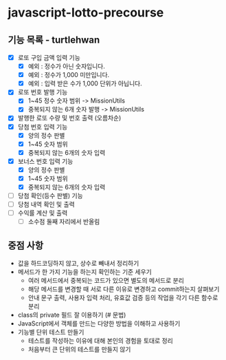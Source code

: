 # javascript-lotto-precourse

## 기능 목록 - turtlehwan

- [x] 로또 구입 금액 입력 기능
  - [x] 예외 : 정수가 아닌 숫자입니다.
  - [x] 예외 : 정수가 1,000 미만입니다.
  - [x] 예외 : 입력 받은 수가 1,000 단위가 아닙니다.
- [x] 로또 번호 발행 기능
  - [x] 1~45 정수 숫자 범위 -> MissionUtils
  - [x] 중복되지 않는 6개 숫자 발행 -> MissionUtils
- [x] 발행한 로또 수량 및 번호 출력 (오름차순)
- [x] 당첨 번호 입력 기능
  - [x] 양의 정수 판별
  - [x] 1~45 숫자 범위
  - [x] 중복되지 않는 6개의 숫자 입력
- [x] 보너스 번호 입력 기능
  - [x] 양의 정수 판별
  - [x] 1~45 숫자 범위
  - [x] 중복되지 않는 6개의 숫자 입력
- [ ] 당첨 확인(등수 판별) 기능
- [ ] 당첨 내역 확인 및 출력
- [ ] 수익률 계산 및 출력
  - [ ] 소수점 둘째 자리에서 반올림

## 중점 사항

- 값을 하드코딩하지 않고, 상수로 빼내서 정리하기
- 메서드가 한 가지 기능을 하는지 확인하는 기준 세우기
  - 여러 메서드에서 중복되는 코드가 있으면 별도의 메서드로 분리
  - 해당 메서드를 변경할 때 서로 다른 이유로 변경하고 commit하는지 살펴보기
  - 안내 문구 출력, 사용자 입력 처리, 유효값 검증 등의 작업을 각기 다른 함수로 분리
- class의 private 필드 잘 이용하기 (# 문법)
- JavaScript에서 객체를 만드는 다양한 방법을 이해하고 사용하기
- 기능별 단위 테스트 만들기
  - 테스트를 작성하는 이유에 대해 본인의 경험을 토대로 정리
  - 처음부터 큰 단위의 테스트를 만들지 않기
